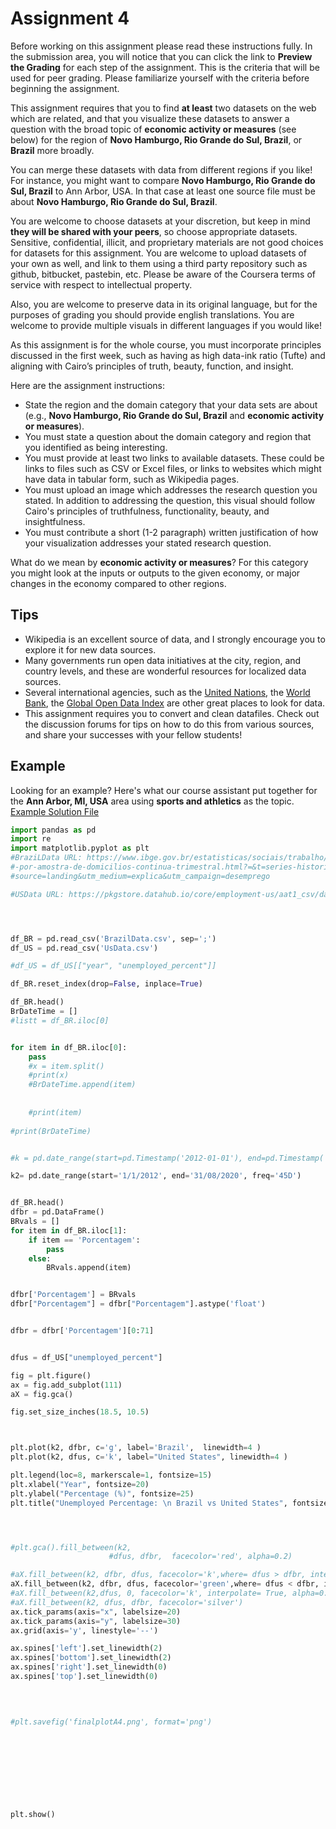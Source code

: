 
# Assignment 4

Before working on this assignment please read these instructions fully. In the submission area, you will notice that you can click the link to **Preview the Grading** for each step of the assignment. This is the criteria that will be used for peer grading. Please familiarize yourself with the criteria before beginning the assignment.

This assignment requires that you to find **at least** two datasets on the web which are related, and that you visualize these datasets to answer a question with the broad topic of **economic activity or measures** (see below) for the region of **Novo Hamburgo, Rio Grande do Sul, Brazil**, or **Brazil** more broadly.

You can merge these datasets with data from different regions if you like! For instance, you might want to compare **Novo Hamburgo, Rio Grande do Sul, Brazil** to Ann Arbor, USA. In that case at least one source file must be about **Novo Hamburgo, Rio Grande do Sul, Brazil**.

You are welcome to choose datasets at your discretion, but keep in mind **they will be shared with your peers**, so choose appropriate datasets. Sensitive, confidential, illicit, and proprietary materials are not good choices for datasets for this assignment. You are welcome to upload datasets of your own as well, and link to them using a third party repository such as github, bitbucket, pastebin, etc. Please be aware of the Coursera terms of service with respect to intellectual property.

Also, you are welcome to preserve data in its original language, but for the purposes of grading you should provide english translations. You are welcome to provide multiple visuals in different languages if you would like!

As this assignment is for the whole course, you must incorporate principles discussed in the first week, such as having as high data-ink ratio (Tufte) and aligning with Cairo’s principles of truth, beauty, function, and insight.

Here are the assignment instructions:

 * State the region and the domain category that your data sets are about (e.g., **Novo Hamburgo, Rio Grande do Sul, Brazil** and **economic activity or measures**).
 * You must state a question about the domain category and region that you identified as being interesting.
 * You must provide at least two links to available datasets. These could be links to files such as CSV or Excel files, or links to websites which might have data in tabular form, such as Wikipedia pages.
 * You must upload an image which addresses the research question you stated. In addition to addressing the question, this visual should follow Cairo's principles of truthfulness, functionality, beauty, and insightfulness.
 * You must contribute a short (1-2 paragraph) written justification of how your visualization addresses your stated research question.

What do we mean by **economic activity or measures**?  For this category you might look at the inputs or outputs to the given economy, or major changes in the economy compared to other regions.

## Tips
* Wikipedia is an excellent source of data, and I strongly encourage you to explore it for new data sources.
* Many governments run open data initiatives at the city, region, and country levels, and these are wonderful resources for localized data sources.
* Several international agencies, such as the [United Nations](http://data.un.org/), the [World Bank](http://data.worldbank.org/), the [Global Open Data Index](http://index.okfn.org/place/) are other great places to look for data.
* This assignment requires you to convert and clean datafiles. Check out the discussion forums for tips on how to do this from various sources, and share your successes with your fellow students!

## Example
Looking for an example? Here's what our course assistant put together for the **Ann Arbor, MI, USA** area using **sports and athletics** as the topic. [Example Solution File](./readonly/Assignment4_example.pdf)


```python
import pandas as pd
import re
import matplotlib.pyplot as plt
#BraziLData URL: https://www.ibge.gov.br/estatisticas/sociais/trabalho/9173-pesquisa-nacional
#-por-amostra-de-domicilios-continua-trimestral.html?=&t=series-historicas&utm_
#source=landing&utm_medium=explica&utm_campaign=desemprego

#USData URL: https://pkgstore.datahub.io/core/employment-us/aat1_csv/data/d7e5ec6ea0340e846fd84ae6a69519c2/aat1_csv.csv




df_BR = pd.read_csv('BrazilData.csv', sep=';')
df_US = pd.read_csv('UsData.csv')

#df_US = df_US[["year", "unemployed_percent"]]

df_BR.reset_index(drop=False, inplace=True)

df_BR.head()
BrDateTime = []
#listt = df_BR.iloc[0]


for item in df_BR.iloc[0]:
    pass
    #x = item.split()
    #print(x)
    #BrDateTime.append(item)
    
    
    #print(item)
    
#print(BrDateTime)


#k = pd.date_range(start=pd.Timestamp('2012-01-01'), end=pd.Timestamp('2020-01-04'), periods = 10)

k2= pd.date_range(start='1/1/2012', end='31/08/2020', freq='45D')


df_BR.head()
dfbr = pd.DataFrame()
BRvals = []
for item in df_BR.iloc[1]:
    if item == 'Porcentagem':
        pass
    else:
        BRvals.append(item)


dfbr['Porcentagem'] = BRvals
dfbr["Porcentagem"] = dfbr["Porcentagem"].astype('float')


dfbr = dfbr['Porcentagem'][0:71]


dfus = df_US["unemployed_percent"]

```


```python
fig = plt.figure()
ax = fig.add_subplot(111)
aX = fig.gca()

fig.set_size_inches(18.5, 10.5)



plt.plot(k2, dfbr, c='g', label='Brazil',  linewidth=4 )
plt.plot(k2, dfus, c='k', label="United States", linewidth=4 )

plt.legend(loc=8, markerscale=1, fontsize=15)
plt.xlabel("Year", fontsize=20)
plt.ylabel("Percentage (%)", fontsize=25)
plt.title("Unemployed Percentage: \n Brazil vs United States", fontsize=25)




#plt.gca().fill_between(k2, 
                      #dfus, dfbr,  facecolor='red', alpha=0.2)

#aX.fill_between(k2, dfbr, dfus, facecolor='k',where= dfus > dfbr, interpolate= True, alpha=0.4)
aX.fill_between(k2, dfbr, dfus, facecolor='green',where= dfus < dfbr, interpolate= True, alpha=0.2)
#aX.fill_between(k2,dfus, 0, facecolor='k', interpolate= True, alpha=0.4)
#aX.fill_between(k2, dfus, dfbr, facecolor='silver')
ax.tick_params(axis="x", labelsize=20)
ax.tick_params(axis="y", labelsize=30)
ax.grid(axis='y', linestyle='--')

ax.spines['left'].set_linewidth(2)   
ax.spines['bottom'].set_linewidth(2)
ax.spines['right'].set_linewidth(0)
ax.spines['top'].set_linewidth(0)


    
    
#plt.savefig('finalplotA4.png', format='png')
    
    
    
    
    
    
    
    
    
plt.show()


```
